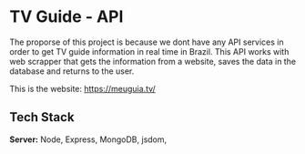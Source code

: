 # TV Guide - API

The proporse of this project is because we dont have any API services in order to get TV guide information in real time in Brazil. This API works with web scrapper that gets the information from a website, saves the data in the database and returns to the user.

This is the website: https://meuguia.tv/




## Tech Stack

**Server:** Node, Express, MongoDB, jsdom, 
